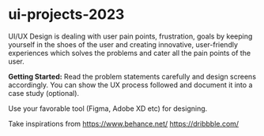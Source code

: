 # ui-projects-2023
UI/UX Design is dealing with user pain points, frustration, goals by keeping yourself in the shoes of the user and creating innovative, user-friendly experiences which solves the problems and cater all the pain points of the user.

**Getting Started:**
Read the problem statements carefully and design screens accordingly. 
You can show the UX process followed and document it into a case study (optional).

Use your favorable tool (Figma, Adobe XD etc) for designing.

Take inspirations from https://www.behance.net/
https://dribbble.com/

